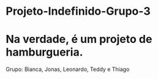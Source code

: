 # Projeto-Indefinido-Grupo-3

# Na verdade, é um projeto de hamburgueria.

Grupo: Bianca, Jonas, Leonardo, Teddy e Thiago

